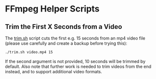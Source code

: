 # FFmpeg Helper Scripts

## Trim the First X Seconds from a Video

The [trim.sh](trim.sh) script cuts the first e.g. 15 seconds from an mp4 video file (please use carefully and create a backup before trying this):

```bash
./trim.sh video.mp4 15
```

If the second argument is not provided, 10 seconds will be trimmed by default. Also note that further work is needed to trim videos from the end instead, and to support additional video formats.